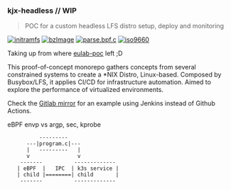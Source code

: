 ### kjx-headless // WIP
> POC for a custom headless LFS distro setup, deploy and monitoring

[![initramfs](https://github.com/deomorxsy/kjx-headless/actions/workflows/ramdisk-builder.yml/badge.svg)](https://github.com/deomorxsy/kjx-headless/actions/workflows/ramdisk-builder.yml)
[![bzImage](https://github.com/deomorxsy/kjx-headless/actions/workflows/kernel-builder.yml/badge.svg)](https://github.com/deomorxsy/kjx-headless/actions/workflows/kernel-builder.yml)
[![parse.bpf.c](https://github.com/deomorxsy/kjx-headless/actions/workflows/bee.yml/badge.svg)](https://github.com/deomorxsy/kjx-headless/actions/workflows/bee.yml)
[![iso9660](https://github.com/deomorxsy/kjx-headless/actions/workflows/ci.yml/badge.svg)](https://github.com/deomorxsy/kjx-headless/actions/workflows/ci.yml)

Taking up from where [eulab-poc](https://github.com/deomorxsy/eulab-poc) left ;D

This proof-of-concept monorepo gathers concepts from several constrained systems to create a *NIX Distro, Linux-based. Composed by Busybox/LFS, it applies CI/CD for infrastructure automation. Aimed to explore the performance of virtualized environments.

Check the [Gitlab mirror]() for an example using Jenkins instead of Github Actions.


eBPF envp vs argp, sec, kprobe
```
          ---------
      ---|program.c|---
      |   ---------   |
      v               v
    -------          -------------
   | eBPF  |   IPC  | k3s service |
   | child |========| child       |
    -------          -------------
```
